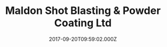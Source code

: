 ---
date: 2017-09-20T09:59:02.000Z
title: Maldon Shot Blasting & Powder Coating Ltd
latitude: 51.7414300312554
longitude: 0.6851059470314634
category: checkin
---